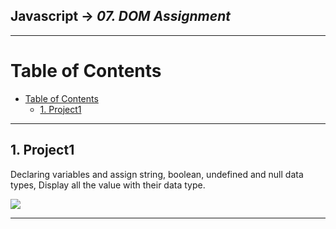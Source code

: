 ## Javascript -> <em>07. DOM Assignment</em> 

<hr/>

# Table of Contents
- [Table of Contents](#table-of-contents)
  - [1. Project1](#1-project1)

<hr/>

## 1. Project1

Declaring variables and assign string, boolean, undefined and null data types, Display all the value with their data type.

![](./00.Output/01.Variable.png)

<hr/>